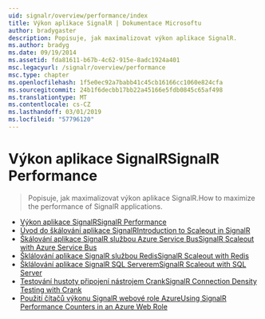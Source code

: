 ```yaml
---
uid: signalr/overview/performance/index
title: Výkon aplikace SignalR | Dokumentace Microsoftu
author: bradygaster
description: Popisuje, jak maximalizovat výkon aplikace SignalR.
ms.author: bradyg
ms.date: 09/19/2014
ms.assetid: fda81611-b67b-4c62-915e-8adc1924a401
msc.legacyurl: /signalr/overview/performance
msc.type: chapter
ms.openlocfilehash: 1f5e0ec92a7babb41c45cb16166cc1060e824cfa
ms.sourcegitcommit: 24b1f6decbb17bb22a45166e5fdb0845c65af498
ms.translationtype: MT
ms.contentlocale: cs-CZ
ms.lasthandoff: 03/01/2019
ms.locfileid: "57796120"
---
```

<a name="signalr-performance"></a><span data-ttu-id="feef4-103">Výkon aplikace SignalR</span><span class="sxs-lookup"><span data-stu-id="feef4-103">SignalR Performance</span></span>
====================
> <span data-ttu-id="feef4-104">Popisuje, jak maximalizovat výkon aplikace SignalR.</span><span class="sxs-lookup"><span data-stu-id="feef4-104">How to maximize the performance of SignalR applications.</span></span>


- [<span data-ttu-id="feef4-105">Výkon aplikace SignalR</span><span class="sxs-lookup"><span data-stu-id="feef4-105">SignalR Performance</span></span>](signalr-performance.md)
- [<span data-ttu-id="feef4-106">Úvod do škálování aplikace SignalR</span><span class="sxs-lookup"><span data-stu-id="feef4-106">Introduction to Scaleout in SignalR</span></span>](scaleout-in-signalr.md)
- [<span data-ttu-id="feef4-107">Škálování aplikace SignalR službou Azure Service Bus</span><span class="sxs-lookup"><span data-stu-id="feef4-107">SignalR Scaleout with Azure Service Bus</span></span>](scaleout-with-windows-azure-service-bus.md)
- [<span data-ttu-id="feef4-108">Šklálování aplikace SignalR službou Redis</span><span class="sxs-lookup"><span data-stu-id="feef4-108">SignalR Scaleout with Redis</span></span>](scaleout-with-redis.md)
- [<span data-ttu-id="feef4-109">Šklálování aplikace SignalR SQL Serverem</span><span class="sxs-lookup"><span data-stu-id="feef4-109">SignalR Scaleout with SQL Server</span></span>](scaleout-with-sql-server.md)
- [<span data-ttu-id="feef4-110">Testování hustoty připojení nástrojem Crank</span><span class="sxs-lookup"><span data-stu-id="feef4-110">SignalR Connection Density Testing with Crank</span></span>](signalr-connection-density-testing-with-crank.md)
- [<span data-ttu-id="feef4-111">Použití čítačů výkonu SignalR webové role Azure</span><span class="sxs-lookup"><span data-stu-id="feef4-111">Using SignalR Performance Counters in an Azure Web Role</span></span>](using-signalr-performance-counters-in-an-azure-web-role.md)
